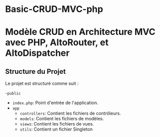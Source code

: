 # Basic-CRUD-MVC-php

# Modèle CRUD en Architecture MVC avec PHP, AltoRouter, et AltoDispatcher
## Structure du Projet

Le projet est structuré comme suit :

-`public`
  - `index.php`: Point d'entrée de l'application.
- `app`
  - `controllers`: Contient les fichiers de contrôleurs.
  - `models`: Contient les fichiers de modèles.
  - `views`: Contient les fichiers de vues.
  - `utils`: Contient un fichier Singleton
